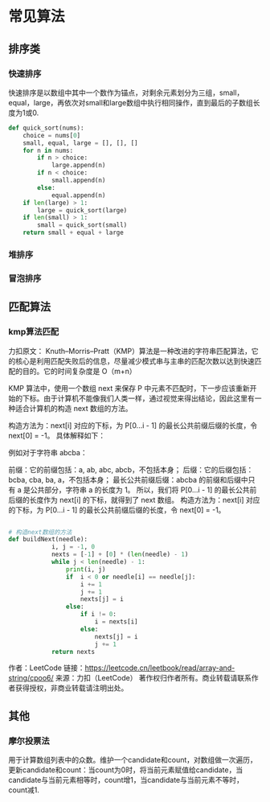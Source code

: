 # 常见算法

## 排序类

### 快速排序
快速排序是以数组中其中一个数作为锚点，对剩余元素划分为三组，small，equal，large，再依次对small和large数组中执行相同操作，直到最后的子数组长度为1或0.
````py
def quick_sort(nums):
    choice = nums[0]
    small, equal, large = [], [], []
    for n in nums:
        if n > choice:
            large.append(n)
        if n < choice:
            small.append(n)
        else:
            equal.append(n)
    if len(large) > 1:
        large = quick_sort(large)
    if len(small) > 1:
        small = quick_sort(small)
    return small + equal + large
````
### 堆排序

### 冒泡排序


## 匹配算法

### kmp算法匹配

力扣原文：
Knuth–Morris–Pratt（KMP）算法是一种改进的字符串匹配算法，它的核心是利用匹配失败后的信息，尽量减少模式串与主串的匹配次数以达到快速匹配的目的。它的时间复杂度是 O（m+n）

KMP 算法中，使用一个数组 next 来保存 P 中元素不匹配时，下一步应该重新开始的下标。由于计算机不能像我们人类一样，通过视觉来得出结论，因此这里有一种适合计算机的构造 next 数组的方法。

构造方法为：next[i] 对应的下标，为 P[0...i - 1] 的最长公共前缀后缀的长度，令 next[0] = -1。 具体解释如下：

例如对于字符串 abcba：

前缀：它的前缀包括：a, ab, abc, abcb，不包括本身；
后缀：它的后缀包括：bcba, cba, ba, a，不包括本身；
最长公共前缀后缀：abcba 的前缀和后缀中只有 a 是公共部分，字符串 a 的长度为 1。
所以，我们将 P[0...i - 1] 的最长公共前后缀的长度作为 next[i] 的下标，就得到了 next 数组。
构造方法为：next[i] 对应的下标，为 P[0...i - 1] 的最长公共前缀后缀的长度，令 next[0] = -1。

````py

# 构造next数组的方法
def buildNext(needle):
            i, j = -1, 0
            nexts = [-1] + [0] * (len(needle) - 1)
            while j < len(needle) - 1:
                print(i, j)
                if  i < 0 or needle[i] == needle[j]:
                    i += 1
                    j += 1
                    nexts[j] = i
                else:
                    if i != 0:
                        i = nexts[i]
                    else:
                        nexts[j] = i
                        j += 1
            return nexts
````


作者：LeetCode
链接：https://leetcode.cn/leetbook/read/array-and-string/cpoo6/
来源：力扣（LeetCode）
著作权归作者所有。商业转载请联系作者获得授权，非商业转载请注明出处。

## 其他
### 摩尔投票法
用于计算数组列表中的众数。维护一个candidate和count，对数组做一次遍历，更新candidate和count：当count为0时，将当前元素赋值给candidate，当candidate与当前元素相等时，count增1，当candidate与当前元素不等时，count减1.

